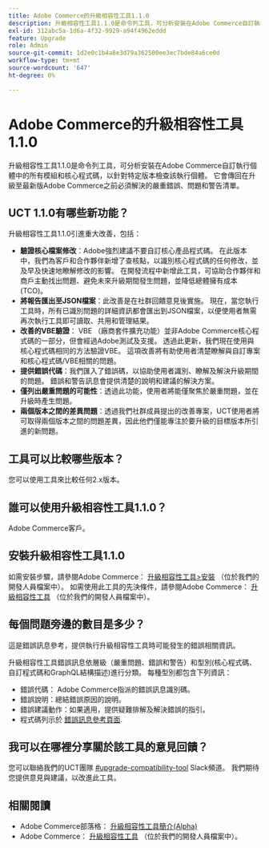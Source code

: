 ```yaml
---
title: Adobe Commerce的升級相容性工具1.1.0
description: 升級相容性工具1.1.0是命令列工具，可分析安裝在Adobe Commerce自訂執行個體中的所有模組和核心程式碼，以針對特定版本檢查該執行個體。 它會傳回在升級至最新版Adobe Commerce之前必須解決的嚴重錯誤、問題和警告清單。
exl-id: 312abc5a-1d6a-4f32-9929-a94f4962eddd
feature: Upgrade
role: Admin
source-git-commit: 1d2e0c1b4a8e3d79a362500ee3ec7bde84a6ce0d
workflow-type: tm+mt
source-wordcount: '647'
ht-degree: 0%

---
```


# Adobe Commerce的升級相容性工具1.1.0

升級相容性工具1.1.0是命令列工具，可分析安裝在Adobe Commerce自訂執行個體中的所有模組和核心程式碼，以針對特定版本檢查該執行個體。 它會傳回在升級至最新版Adobe Commerce之前必須解決的嚴重錯誤、問題和警告清單。

## UCT 1.1.0有哪些新功能？

升級相容性工具1.1.0引進重大改善，包括：

* **驗證核心檔案修改**：Adobe強烈建議不要自訂核心產品程式碼。 在此版本中，我們為客戶和合作夥伴新增了查核點，以識別核心程式碼的任何修改，並及早及快速地瞭解修改的影響。 在開發流程中新增此工具，可協助合作夥伴和商戶主動找出問題、避免未來升級期間發生問題，並降低總體擁有成本(TCO)。
* **將報告匯出至JSON檔案**：此改善是在社群回饋意見後實施。 現在，當您執行工具時，所有已識別問題的詳細資訊都會匯出到JSON檔案，以便使用者無需再次執行工具即可讀取、共用和管理結果。
* **改善的VBE驗證**： VBE （廠商套件擴充功能）並非Adobe Commerce核心程式碼的一部分，但會經過Adobe測試及支援。 透過此更新，我們現在使用與核心程式碼相同的方法驗證VBE。 這項改善將有助使用者清楚瞭解與自訂專案和核心程式碼/VBE相關的問題。
* **提供錯誤代碼**：我們匯入了錯誤碼，以協助使用者識別、瞭解及解決升級期間的問題。 錯誤和警告訊息會提供清楚的說明和建議的解決方案。
* **僅列出嚴重問題的可能性**：透過此功能，使用者將能僅聚焦於嚴重問題，並在升級時產生問題。
* **兩個版本之間的差異問題**：透過我們社群成員提出的改善專案，UCT使用者將可取得兩個版本之間的問題差異，因此他們僅能專注於要升級的目標版本所引進的新問題。

## 工具可以比較哪些版本？

您可以使用工具來比較任何2.x版本。

## 誰可以使用升級相容性工具1.1.0？

Adobe Commerce客戶。

## 安裝升級相容性工具1.1.0

如需安裝步驟，請參閱Adobe Commerce： [升級相容性工具>安裝](https://devdocs.magento.com/upgrade-compatibility-tool/install.html) （位於我們的開發人員檔案中）。 如需使用此工具的先決條件，請參閱Adobe Commerce： [升級相容性工具](https://devdocs.magento.com/upgrade-compatibility-tool/prerequisites.html) （位於我們的開發人員檔案中）。

## 每個問題旁邊的數目是多少？

這是錯誤訊息參考，提供執行升級相容性工具時可能發生的錯誤相關資訊。

升級相容性工具錯誤訊息依層級（嚴重問題、錯誤和警告）和型別(核心程式碼、自訂程式碼和GraphQL結構描述)進行分類。 每種型別都包含下列資訊：

* 錯誤代碼： Adobe Commerce指派的錯誤訊息識別碼。
* 錯誤說明：總結錯誤原因的說明。
* 錯誤建議動作：如果適用，提供疑難排解及解決錯誤的指引。
* 程式碼列示於 [錯誤訊息參考頁面](https://devdocs.magento.com/upgrade-compatibility-tool/errors.html).

## 我可以在哪裡分享關於該工具的意見回饋？

您可以聯絡我們的UCT團隊 [#upgrade-compatibility-tool](https://magentocommeng.slack.com/archives/C019Y143U9F) Slack頻道。 我們期待您提供意見與建議，以改進此工具。

## 相關閱讀

* Adobe Commerce部落格： [升級相容性工具簡介(Alpha)](https://magento.com/blog/magento-news/introducing-upgrade-compatibility-tool)
* Adobe Commerce： [升級相容性工具](https://devdocs.magento.com/upgrade-compatibility-tool/introduction.html) （位於我們的開發人員檔案中）。

